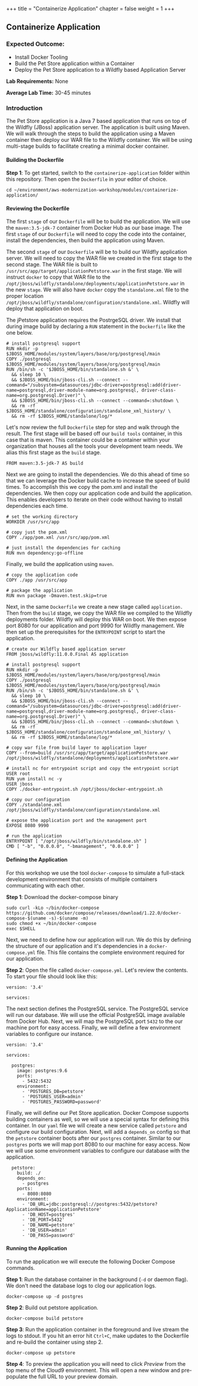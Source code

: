 +++
title = "Containerize Application"
chapter = false
weight = 1
+++

## Containerize Application

### Expected Outcome:
* Install Docker Tooling
* Build the Pet Store application within a Container
* Deploy the Pet Store application to a Wildfly based Application Server

**Lab Requirements:** None

**Average Lab Time:** 30-45 minutes


### Introduction
The Pet Store application is a Java 7 based application that runs on top of the Wildfly (JBoss) application server. The application is built using Maven. We will walk through the steps to build the application using a Maven container then deploy our WAR file to the Wildfly container. We will be using multi-stage builds to facilitate creating a minimal docker container.

#### Building the Dockerfile

**Step 1**: To get started, switch to the `containerize-application` folder within this repository. Then open the `Dockerfile` in your editor of choice.
```
cd ~/environment/aws-modernization-workshop/modules/containerize-application/
```

#### Reviewing the Dockerfile
The first `stage` of our `Dockerfile` will be to build the application. We will use the `maven:3.5-jdk-7` container from Docker Hub as our base image. The first `stage` of our `Dockerfile` will need to copy the code into the container, install the dependencies, then build the application using Maven.

The second `stage` of our `Dockerfile` will be to build our Wildfly application server. We will need to copy the WAR file we created in the first stage to the second stage. The WAR file is built to `/usr/src/app/target/applicationPetstore.war` in the first stage. We will instruct `docker` to copy that WAR file to the `/opt/jboss/wildfly/standalone/deployments/applicationPetstore.war` in the new `stage`. We will also have `docker` copy the `standalone.xml` file to the proper location `/opt/jboss/wildfly/standalone/configuration/standalone.xml`. Wildfly will deploy that application on boot. 

The jPetstore application requires the PostrgeSQL driver. We install that during image build by declaring a `RUN` statement in the `Dockerfile` like the one below.

```
# install postgresql support
RUN mkdir -p $JBOSS_HOME/modules/system/layers/base/org/postgresql/main
COPY ./postgresql $JBOSS_HOME/modules/system/layers/base/org/postgresql/main
RUN /bin/sh -c '$JBOSS_HOME/bin/standalone.sh &' \
  && sleep 10 \
  && $JBOSS_HOME/bin/jboss-cli.sh --connect --command="/subsystem=datasources/jdbc-driver=postgresql:add(driver-name=postgresql,driver-module-name=org.postgresql, driver-class-name=org.postgresql.Driver)" \
  && $JBOSS_HOME/bin/jboss-cli.sh --connect --command=:shutdown \
  && rm -rf $JBOSS_HOME/standalone/configuration/standalone_xml_history/ \
  && rm -rf $JBOSS_HOME/standalone/log/*
```

Let's now review the full `Dockerfile` step for step and walk through the result. The first stage will be based off our `build tools` container, in this case that is maven. This container could be a container within your organization that houses all the tools your development team needs. We alias this first stage as the `build` stage.
```
FROM maven:3.5-jdk-7 AS build
```

Next we are going to install the dependencies. We do this ahead of time so that we can leverage the Docker build cache to increase the speed of build times. To accomplish this we copy the pom.xml and install the dependencies. We then copy our application code and build the application. This enables developers to iterate on their code without having to install dependencies each time.
```
# set the working directory
WORKDIR /usr/src/app

# copy just the pom.xml
COPY ./app/pom.xml /usr/src/app/pom.xml

# just install the dependencies for caching
RUN mvn dependency:go-offline
```

Finally, we build the application using `maven`.
```
# copy the application code
COPY ./app /usr/src/app

# package the application
RUN mvn package -Dmaven.test.skip=true
```

Next, in the same `Dockerfile` we create a new stage called `application.` Then from the `build` stage, we copy the WAR file we compiled to the Wildfly deployments folder. Wildfly will deploy this WAR on boot. We then expose port 8080 for our application and port 9990 for Wildfly management. We then set up the prerequisites for the `ENTRYPOINT` script to start the application.

```
# create our Wildfly based application server
FROM jboss/wildfly:11.0.0.Final AS application

# install postgresql support
RUN mkdir -p $JBOSS_HOME/modules/system/layers/base/org/postgresql/main
COPY ./postgresql $JBOSS_HOME/modules/system/layers/base/org/postgresql/main
RUN /bin/sh -c '$JBOSS_HOME/bin/standalone.sh &' \
  && sleep 10 \
  && $JBOSS_HOME/bin/jboss-cli.sh --connect --command="/subsystem=datasources/jdbc-driver=postgresql:add(driver-name=postgresql,driver-module-name=org.postgresql, driver-class-name=org.postgresql.Driver)" \
  && $JBOSS_HOME/bin/jboss-cli.sh --connect --command=:shutdown \
  && rm -rf $JBOSS_HOME/standalone/configuration/standalone_xml_history/ \
  && rm -rf $JBOSS_HOME/standalone/log/*

# copy war file from build layer to application layer
COPY --from=build /usr/src/app/target/applicationPetstore.war /opt/jboss/wildfly/standalone/deployments/applicationPetstore.war

# install nc for entrypoint script and copy the entrypoint script
USER root
RUN yum install nc -y
USER jboss
COPY ./docker-entrypoint.sh /opt/jboss/docker-entrypoint.sh

# copy our configuration
COPY ./standalone.xml /opt/jboss/wildfly/standalone/configuration/standalone.xml

# expose the application port and the management port
EXPOSE 8080 9990

# run the application
ENTRYPOINT [ "/opt/jboss/wildfly/bin/standalone.sh" ]
CMD [ "-b", "0.0.0.0", "-bmanagement", "0.0.0.0" ]
```

#### Defining the Application
For this workshop we use the tool `docker-compose` to simulate a full-stack development environment that consists of multiple containers communicating with each other. 

**Step 1**: Download the docker-compose binary
```
sudo curl -kLo ~/bin/docker-compose https://github.com/docker/compose/releases/download/1.22.0/docker-compose-$(uname -s)-$(uname -m)
sudo chmod +x ~/bin/docker-compose
exec $SHELL
```

Next, we need to define how our application will run. We do this by defining the structure of our application and it's dependencies in a `docker-compose.yml` file. This file contains the complete environment required for our application. 

**Step 2**: Open the file called `docker-compose.yml`. Let's review the contents. To start your file should look like this:
```
version: '3.4'

services:
```

The next section defines the PostgreSQL service. The PostgreSQL service will run our database. We will use the official PostgreSQL image available from Docker Hub. Next, we will map the PostgreSQL port `5432` to the our machine port for easy access. Finally, we will define a few environment variables to configure our instance.
```
version: '3.4'

services:

  postgres:
    image: postgres:9.6
    ports:
      - 5432:5432
    environment:
      - 'POSTGRES_DB=petstore'
      - 'POSTGRES_USER=admin'
      - 'POSTGRES_PASSWORD=password'
```

Finally, we will define our Pet Store application. Docker Compose supports building containers as well, so we will use a special syntax for defining this container. In our `yaml` file we will create a new service called `petstore` and configure our build configuration. Next, will add a `depends_on` config so that the `petstore` container boots after our `postgres` container. Similar to our `postgres` ports we will map port 8080 to our machine for easy access. Now we will use some environment variables to configure our database with the application.

```
  petstore:
    build: ./
    depends_on:
      - postgres
    ports:
      - 8080:8080
    environment:
      - 'DB_URL=jdbc:postgresql://postgres:5432/petstore?ApplicationName=applicationPetstore'
      - 'DB_HOST=postgres'
      - 'DB_PORT=5432'
      - 'DB_NAME=petstore'
      - 'DB_USER=admin'
      - 'DB_PASS=password'
```

#### Running the Application
To run the application we will execute the following Docker Compose commands.

**Step 1**: Run the database container in the background (`-d` or daemon flag). We don't need the database logs to clog our application logs.
```
docker-compose up -d postgres
```

**Step 2**: Build out petstore application.
```
docker-compose build petstore
```

**Step 3**: Run the application container in the foreground and live stream the logs to stdout. If you hit an error hit `Ctrl+C`, make updates to the Dockerfile and re-build the container using step 2.
```
docker-compose up petstore
```

**Step 4**: To preview the application you will need to click *Preview* from the top menu of the Cloud9 environment. This will open a new window and pre-populate the full URL to your preview domain.
